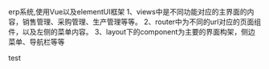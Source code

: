 erp系统,使用Vue以及elementUI框架
1、views中是不同功能对应的主界面的内容，销售管理、采购管理、生产管理等等。
2、router中为不同的url对应的页面组件，以及左侧的菜单内容。
3、layout下的component为主要的界面构架，侧边菜单、导航栏等等


test